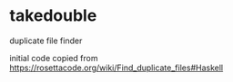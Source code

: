 # takedouble
duplicate file finder

initial code copied from https://rosettacode.org/wiki/Find_duplicate_files#Haskell
